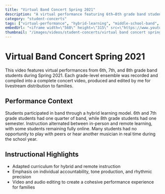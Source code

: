 ```yaml
---
title: "Virtual Band Concert Spring 2021"
description: "A virtual performance featuring 6th–8th grade band students during hybrid instruction, edited and produced for livestream."
category: "student-concerts"
tags: ["virtual-performance", "hybrid-learning", "middle-school-band", "student-showcase", "video-editing"]
embedUrl: "<iframe width=\"560\" height=\"315\" src=\"https://www.youtube.com/embed/CwkDuimJfOA?si=77UWPIlAF9af0d_j\" title=\"YouTube video player\" frameborder=\"0\" allow=\"accelerometer; autoplay; clipboard-write; encrypted-media; gyroscope; picture-in-picture; web-share\" referrerpolicy=\"strict-origin-when-cross-origin\" allowfullscreen></iframe>"
thumbnail: "/images/videos/student-concerts/virtual band concert spring 2021.jpg"
---
```


# Virtual Band Concert Spring 2021

This video features virtual performances from 6th, 7th, and 8th grade band students during Spring 2021. Each grade-level ensemble was recorded and compiled into a complete concert video, produced and edited by me for livestream distribution to families.

## Performance Context

Students participated in band through a hybrid learning model. 6th and 7th grade students had one quarter of band, while 8th grade students had one semester. Instruction alternated between in-person and remote learning, with some students remaining fully online. Many students had no opportunity to play with peers or hear another musician in real time during the school year.

## Instructional Highlights

- Adapted curriculum for hybrid and remote instruction
- Emphasis on individual accountability, tone production, and rhythmic precision
- Video and audio editing to create a cohesive performance experience for families 